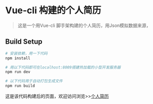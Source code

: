 # Vue-cli 构建的个人简历

> 这是一个用Vue-cli 脚手架构建的个人简历，用Json模拟数据来源，

## Build Setup

``` bash
# 安装依赖，用一下代码
npm install

# 用以下代码即可在localhost:8009搭建热加载的小型开发服务器
npm run dev

# 以下代码用于自动打包生成文件
npm run build

```

这是该代码构建后的页面，欢迎访问浏览>>[个人简历](http://cheesenx.github.io/vue-resume) 
